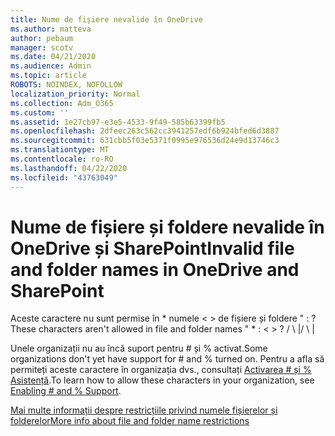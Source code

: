 ```yaml
---
title: Nume de fișiere nevalide în OneDrive
ms.author: matteva
author: pebaum
manager: scotv
ms.date: 04/21/2020
ms.audience: Admin
ms.topic: article
ROBOTS: NOINDEX, NOFOLLOW
localization_priority: Normal
ms.collection: Adm_O365
ms.custom: ''
ms.assetid: 1e27cb97-e3e5-4533-9f49-585b63399fb5
ms.openlocfilehash: 2dfeec263c562cc3941257edf6b924bfed6d3887
ms.sourcegitcommit: 631cbb5f03e5371f0995e976536d24e9d13746c3
ms.translationtype: MT
ms.contentlocale: ro-RO
ms.lasthandoff: 04/22/2020
ms.locfileid: "43763049"
---
```

# <a name="invalid-file-and-folder-names-in-onedrive-and-sharepoint"></a><span data-ttu-id="259e4-102">Nume de fișiere și foldere nevalide în OneDrive și SharePoint</span><span class="sxs-lookup"><span data-stu-id="259e4-102">Invalid file and folder names in OneDrive and SharePoint</span></span>

<span data-ttu-id="259e4-103">Aceste caractere nu sunt permise în \* numele \< \> de fișiere și foldere " : ?</span><span class="sxs-lookup"><span data-stu-id="259e4-103">These characters aren't allowed in file and folder names " \* : \< \> ?</span></span> <span data-ttu-id="259e4-104">/ \ |</span><span class="sxs-lookup"><span data-stu-id="259e4-104">/ \ |</span></span> 
  
<span data-ttu-id="259e4-105">Unele organizații nu au încă suport pentru # și % activat.</span><span class="sxs-lookup"><span data-stu-id="259e4-105">Some organizations don't yet have support for # and % turned on.</span></span> <span data-ttu-id="259e4-106">Pentru a afla să permiteți aceste caractere în organizația dvs., consultați [Activarea # și % Asistență](https://go.microsoft.com/fwlink/?linkid=862611).</span><span class="sxs-lookup"><span data-stu-id="259e4-106">To learn how to allow these characters in your organization, see [Enabling # and % Support](https://go.microsoft.com/fwlink/?linkid=862611).</span></span> 
  
[<span data-ttu-id="259e4-107">Mai multe informații despre restricțiile privind numele fișierelor și folderelor</span><span class="sxs-lookup"><span data-stu-id="259e4-107">More info about file and folder name restrictions</span></span>](https://go.microsoft.com/fwlink/?linkid=866430)
  

